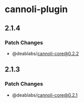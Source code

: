 # cannoli-plugin

## 2.1.4

### Patch Changes

- @deablabs/cannoli-core@0.2.2

## 2.1.3

### Patch Changes

- @deablabs/cannoli-core@0.2.1
